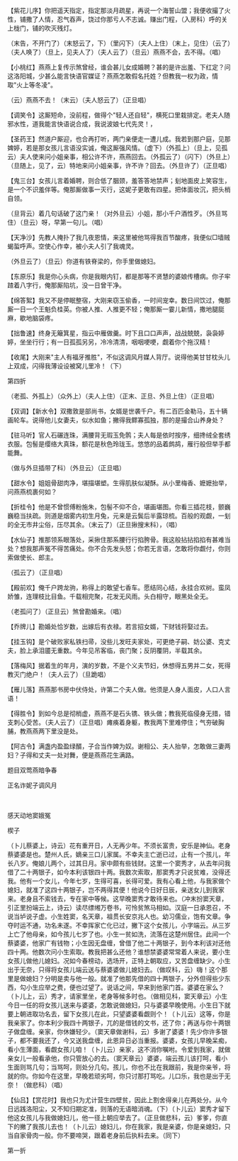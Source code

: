 <!-- { "loadSidebar": true } -->
【紫花儿序】你把遥天指定，指定那淡月疏星，再说一个海誓山盟；我便收撮了火性，铺撒了人情，忍气吞声，饶过你那亏人不志诚。赚出门程，（入房科）呼的关上栊门，铺的吹灭残灯。

（末告，不开门了）（末怒云了，下）（里闪下）（夫人上住）（末上，见住）（云了）（夫人唤了）（旦上，见夫人了）（夫人云了）（旦云）燕燕不会，去不得。（唱）

【小桃红】燕燕上复传示煞曾经，谁会甚儿女成婚聘？甚的是许出羞、下红定？问这洛阳城，少甚么能言快语官媒证？燕燕怎敢假名托姓？但教我一权为政，情取"火上等冬凌"。

（云）燕燕不去！（末云）（夫人怒云了）（正旦唱）

【调笑令】这厮短命，没前程，做得个"轻人还自轻"，横死口里栽排定。老夫人随邪水性，道我能言快语说合成，我说波娘七代先灵！，

【圣药王】然道户厮迎，也合再打听，两门亲便走一遭儿成。我若到那户庭，见那婢婷，若是那女孩儿言语没实诚，俺这厮强风情。（虚下）（外孤上）（旦上，见孤云）夫人使来问小姐亲事，相公许不许，燕燕回去。（外孤云了）（闪下）（外旦上）（旦随上，见了，云）特地来问小姐亲事，许不许？回去。（外旦许了）（正旦唱）

【鬼三台】女孩儿言着婚聘，则合低了胭颈，羞答答地禁声；刬地面皮上笑容生，是一个不识羞伴等。俺那厮做事一灭行，这妮子更敢有四星。把体面妆沉，把头梢自领。

（旦背云）着几句话破了这门亲！（对外旦云）小姐，那小千户酒性歹。（外旦骂住）（旦云）呀，早第一句儿。（唱）

【天净沙】先教人掩扑了我几夜恩情，来这里被他骂得我百节酸疼，我便似□墙贼蝎蜇呼声。空使心作幸，被小夫人引了我魂灵。

（外旦云了）（旦云）你道有铁脊梁的，你手里做媳妇。

【东原乐】我是你心头病，你是我眼内钉，都是那等不贤慧的婆娘传槽病。你子牢蹅着八字行，俺那厮陷坑，没一日曾干净。

【绵答絮】我又不是停眠整宿，大刚来窃玉偷香，一时间宠幸。数日间饮过，俺那厮一日一个王魁负桂英。你被人推、人推更不轻；俺那厮一霎儿新情，撒地腿脡麻，歇地脑袋疼。

【拙鲁速】终身无簸箕星，指云中雁做羹。时下且口口声声，战战兢兢，袅袅婷婷，坐坐行行；有一日孤孤另另，冷冷清清，咽咽哽哽，觑着你个拖汉精！

【收尾】大刚来"主人有福牙推胜"，不似这调风月媒人背厅。说得他美甘甘枕头儿上双成，闪得我薄设设被窝儿里冷！（下）


第四折

（老孤、外孤上）（众外上）（夫人上住）（正末、正旦、外旦上住）（正旦唱）

【双调】【新水令】双撒敦是部尚书，女婿是世袭千户。有二百匹金勒马，五十辆画轮车。说得他儿女妻夫，似水如鱼；撇得我鳏寡孤独，那的是撮合山养身处？

【驻马听】官人石碾连珠，满腰背无瑕玉免鹘；夫人每是依时按序，细搀绒全套绣衣服。包髻是缨络大真珠，额花是秋色玲珑玉。悠悠的品着鹧鸪，雁行般但举手都能舞。

（做与外旦插带了科）（外旦云）（正旦唱）

【甜水令】姐姐骨甜肉净，堪描堪塑。生得肌肤似凝酥。从小里梅香、嬷嬷抬举，问燕燕梳裹何如？

【折桂令】他是不曾惯傅粉施朱，包髻不仰不合，堪画堪图。你看三插花枝，颤巍巍稳当扶疏。则道是烟雾内初生月兔，元来是云鬓后半露琼梳。百般的观觑，一刬的全无市井尘俗，压尽其余。（末云了）（正旦揪搜末科），（唱）

【水仙子】推那领系眼落处，采揪住那系腰行行掐胯骨。我这般拈拈掐掐有甚难当处？想我那声冤不得苦痛处。你不合先发头怒；你若无言语，怎敢将你觑付，你则索做使长、郎主。

（孤云了）（正旦唱）

【殿前欢】俺千户跨龙驹，称得上的敢望七香车。愿结同心结，永挂合欢树。蛮凤娇雏，连理枝比目鱼。千载相完聚，花发无风雨。头白相守，眼黑处全无。

（老孤问了）（正旦云）煞曾勘婚来。（唱）

【乔牌儿】勘婚处恰岁数，出嫁后有衣禄。若言招女婿，下财钱将娶过去。

【挂玉钩】是个破败家私铁扫帚，没些儿发旺夫家处，可更绝子嗣、妨公婆、克丈夫，脸上承泪靥无重数。今年见吊客临，丧门聚；反阴覆阴，半载其余。

【落梅风】据着生的年月，演的岁数，不是个义夫节妇，休想得五男并二女，死得教灭门绝户！（夫人云了）（旦跪唱）

【雁儿落】燕燕那书房中伏侍处，许第二个夫人做。他须是人身人面皮，人口人言语！

【得胜令】到如今总是彻梢虚，燕燕不是石头镌、铁头做；教我死临侵身无措，错支刺心受苦。（夫人云了）（正旦唱）瘫痪着身躯，教我两下里难停住；气夯破胸脯，教燕燕两下里没是处。

【阿古令】满盏内盈盈绿醑，子合当作婢为奴。谢相公、夫人抬举，怎敢做三妻两妇？子得和丈夫一处对舞，便是燕燕花生满路。

题目双莺燕暗争春

正名诈妮子调风月


　
　




感天动地窦娥冤

楔子

（卜儿蔡婆上，诗云）花有重开日，人无再少年。不须长富贵，安乐是神仙。老身蔡婆婆是也。楚州人氏，嫡亲三口儿家属。不幸夫主亡逝已过，止有一个孩儿，年长八岁。俺娘儿两个，过其日月。家中颇有些钱财。这里一个窦秀才，从去年问我借了二十两银子，如今本利该银四十两。我数次索取，那窦秀才只说贫难，没得还我。他有一个女儿，今年七岁，生得可喜，长得可爱。我有心看上他，与我家做个媳妇，就准了这四十两银子，岂不两得其便！他说今日好日辰，亲送女儿到我家来。老身且不索钱去，专在家中等候。这早晚窦秀才敢待来也。（冲末扮窦天章，引正里扮端云上，诗云）读尽缥缃万卷书，可怜贫煞马相如。汉庭一日承恩召，不说当垆说子虚。小生姓窦，名天章，祖贯长安京兆人也。幼习儒业，饱有文章。争夺时运不通，功名未遂。不幸挥家亡化已过，撇下这个女孩儿，小字端云。从三岁上亡了他母亲，如今孩儿七岁了也。小生一贫如洗，流落在这楚州居住。此间一个蔡婆婆，他家广有钱物；小生因无盘缠，曾借了他二十两银子，到今本利该对还他四十两。他数次问小生索取。教我把甚么还他？谁想禁婆婆常常着人来说，要小生女孩儿做他儿媳妇。况如今春榜动，选场开，正特上朝取应，又苦盘缠缺少。小生出于无奈，只得将女孩儿端云送与蔡婆婆做儿媳妇去。（做叹科，云）嗨！这个那里是做媳妇？分明是卖与他一般。就准了他那先借的四十两银子，分外但得些少东西，勾小生应举之费，便也过望了。说话之间，早来到他家门首。婆婆在家么？（卜儿上，云）秀才，请家里坐，老身等候多时也。（做相见科，窦天章云）小生今日一任的将女孩儿送来与婆婆，怎敢说做媳妇，只与婆婆早晚使用。小生日下就要上朝进取功名去，留下女孩儿在此，只望婆婆看觑则个！（卜儿云）这等，你是我亲家了。你本利少我四十两银子，兀的是借钱的文书，还了你；再送与你十两银子做盘缠。亲家，你休嫌轻少。（窦天章做谢科，云）多谢了婆婆！先少你许多银子，都不要我还了，今又送我盘缠，此恩异日必当重报。婆婆，女孩儿早晚呆痴，看小生薄面，看觑女孩儿咱！（卜儿云）亲家，这不消你嘱咐。令爱到我家，就做亲女儿一般看承他，你只管放心的去。（窦天章云）婆婆，端云孩儿该打呵，看小生面则骂几句；当骂呵，则处分几句。孩儿，你也不比在我跟前，我是你亲爷，将就的你。你如今在这里，早晚若顽劣呵，你只讨那打骂吃。儿口乐，我也是出于无奈！（做悲科）（唱）

【仙吕】【赏花时】我也只为尤计营生四壁贫，因此上割舍得亲儿在两处分。从今日远践洛阳尘，又不知归期定准，则落的无语暗消魂。（下）（卜儿云）窦秀才留下他这女孩儿与我做媳妇儿，他一径上朝应举去了。（正旦做悲科，云）爹爹，你直下的撇了我孩儿去也！（卜儿云）媳妇儿，你在我家，我是亲婆，你是亲媳妇，只当自家骨肉一般。你不要啼哭，跟着老身前后执料去来。（同下）


第一折


